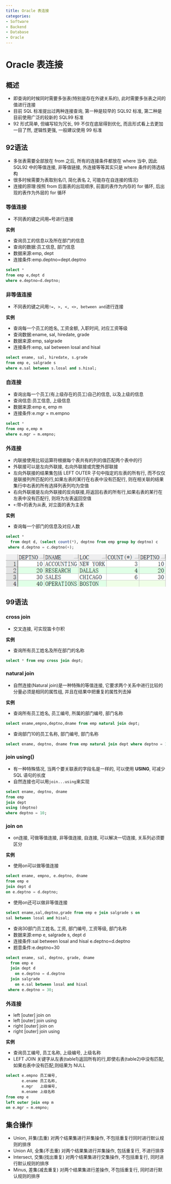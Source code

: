```yaml
---
title: Oracle 表连接
categories:
- Software
- Backend
- Database
- Oracle
---
```

# Oracle 表连接

## 概述

- 即查询的时候同时需要多张表(特别是存在外键关系的), 此时需要多张表之间的值进行连接
- 目前 SQL 标准提出过两种连接查询, 第一种是较早的 SQL92 标准, 第二种是目前使用广泛的较新的 SQL99 标准
- 92 形式简单, 但编写较为冗长, 99 不仅在底层得到优化, 而且形式看上去更加一目了然, 逻辑性更强, 一般建议使用 99 标准

## 92语法

- 多张表需要全部放在 from 之后, 所有的连接条件都放在 where 当中, 因此SQL92 中的等值连接, 非等值链接, 外连接等等其实只是 where 条件的筛选结构
- 很多时候需要为表取别名(1, 简化表名 2, 可能存在自连接的情况)
- 连接的原理:按照 from 后面表的出现顺序, 前面的表作为内存的 for 循环, 后出现的表作为外层的 for 循环

### 等值连接

- 不同表的键之间用`=`号进行连接

**实例**

- 查询员工的信息以及所在部门的信息
- 查询的数据:员工信息, 部门信息
- 数据来源:emp, dept
- 连接条件:emp.deptno=dept.deptno

```sql
select *
from emp e,dept d
where e.deptno=d.deptno;
```

### 非等值连接

- 不同表的键之间用`!=, >, <, <>, between and`进行连接

**实例**

- 查询每一个员工的姓名, 工资金额, 入职时间, 对应工资等级
- 查询数据:ename, sal, hiredate, grade
- 数据来源:emp, salgrade
- 连接条件:emp, sal between losal and hisal

```sql
select ename, sal, hiredate, s.grade
from emp e, salgrade s
where e.sal between s.losal and s.hisal;
```

### 自连接

- 查询出每一个员工(有上级存在的员工)自己的信息, 以及上级的信息
- 查询信息:员工信息, 上级信息
- 数据来源:emp e, emp m
- 连接条件:e.mgr = m.empno

```sql
select *
from emp e,emp m
where e.mgr = m.empno;
```

### 外连接

- 内联接使用比较运算符根据每个表共有的列的值匹配两个表中的行
- 外联接可以是左向外联接, 右向外联接或完整外部联接
- 左向外联接的结果集包括 LEFT OUTER 子句中指定的左表的所有行, 而不仅仅是联接列所匹配的行,如果左表的某行在右表中没有匹配行, 则在相关联的结果集行中右表的所有选择列表列均为空值
- 右向外联接是左向外联接的反向联接,将返回右表的所有行,如果右表的某行在左表中没有匹配行, 则将为左表返回空值
- `+`:带`+`的表为从表, 对立面的表为主表

**实例**

- 查询每一个部门的信息及对应人数

```sql
select *
  from dept d, (select count(*), deptno from emp group by deptno) c
 where d.deptno = c.deptno(+);
```

<img src="https://raw.githubusercontent.com/LuShan123888/Files/main/Pictures/2020-12-10-image-20201019144355608.png" alt="image-20201019144355608" style="zoom:50%;" />

## 99语法

### cross join

- 交叉连接, 可实现笛卡尔积

**实例**

- 查询所有员工姓名及所在部门的名称

```sql
select * from emp cross join dept;
```

### natural join

- 自然连接(Natural join)是一种特殊的等值连接, 它要求两个关系中进行比较的分量必须是相同的属性组, 并且在结果中把重复的属性列去掉

**实例**

- 查询所有员工姓名, 员工编号, 所属的部门编号, 部门名称

```sql
select ename,empno,deptno,dname from emp natural join dept;
```

- 查询部门10的员工名称, 部门编号, 部门名称

```sql
select ename, deptno, dname from emp natural join dept where deptno = 10;
```

### join using()

- 有一种特殊情况, 当两个要关联表的字段名是一样的, 可以使用 **USING**, 可减少 SQL 语句的长度
- 自然连接也可以用`join...using`来实现

```sql
select ename, deptno, dname
from emp
join dept
using (deptno)
where deptno = 10;
```

### join on

- on连接, 可做等值连接, 非等值连接, 自连接, 可以解决一切连接, 关系列必须要区分

**实例**

- 使用on可以做等值连接

```sql
select ename, empno, e.deptno, dname
from emp e
join dept d
on e.deptno = d.deptno;
```

- 使用on还可以做非等值连接

```sql
select ename,sal,deptno,grade from emp e join salgrade s on
sal between losal and hisal;
```

- 查询30部门员工姓名, 工资, 部门编号, 工资等级, 部门名称
- 数据来源:emp e,  salgrade s, dept d
- 连接条件:sal between losal and hisal e.deptno=d.deptno
- 题意条件:e.deptno=30

```sql
select ename, sal, deptno, grade, dname
  from emp e
  join dept d
    on e.deptno = d.deptno
  join salgrade
    on e.sal between losal and hisal
 where e.deptno = 30;
```

### 外连接

- left [outer] join on
- left [outer] join using
- right [outer] join on
- right [outer] join using

**实例**

- 查询员工编号, 员工名称, 上级编号, 上级名称
- LEFT JOIN 关键字从左表(table1)返回所有的行,即使右表(table2)中没有匹配,如果右表中没有匹配,则结果为 NULL

```sql
select e.empno 员工编号,
       e.ename 员工名称,
       e.mgr   上级编号,
       m.ename 上级名称
from emp e
left outer join emp m
on e.mgr = m.empno;
```

## 集合操作

- Union, 并集(去重) 对两个结果集进行并集操作, 不包括重复行同时进行默认规则的排序
- Union All, 全集(不去重) 对两个结果集进行并集操作, 包括重复行, 不进行排序
- Intersect, 交集(找出重复) 对两个结果集进行交集操作, 不包括重复行, 同时进行默认规则的排序
- Minus, 差集(减去重复) 对两个结果集进行差操作, 不包括重复行, 同时进行默认规则的排序